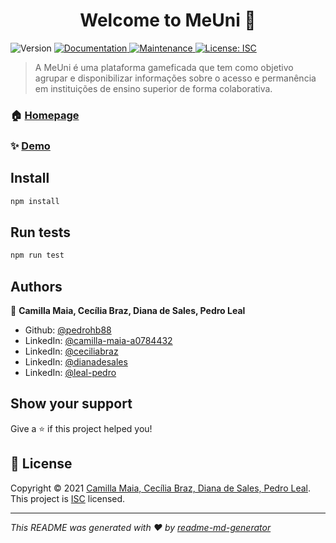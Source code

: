 <h1 align="center">Welcome to MeUni 👋</h1>
<p>
  <img alt="Version" src="https://img.shields.io/badge/version-1.0.0-blue.svg?cacheSeconds=2592000" />
  <a href="https://github.com/pedrohb88/meuni#readme" target="_blank">
    <img alt="Documentation" src="https://img.shields.io/badge/documentation-yes-brightgreen.svg" />
  </a>
  <a href="https://github.com/pedrohb88/meuni/graphs/commit-activity" target="_blank">
    <img alt="Maintenance" src="https://img.shields.io/badge/Maintained%3F-yes-green.svg" />
  </a>
  <a href="https://github.com/pedrohb88/meuni/blob/master/LICENSE" target="_blank">
    <img alt="License: ISC" src="https://img.shields.io/github/license/pedrohb88/MeUni" />
  </a>
</p>

> A MeUni é uma plataforma gameficada que tem como objetivo agrupar e disponibilizar informações sobre o acesso e permanência em instituições de ensino superior de forma colaborativa. 

### 🏠 [Homepage](https://github.com/pedrohb88/meuni#readme)

### ✨ [Demo](https://herokuapp.com/placeholder)

## Install

```sh
npm install
```

## Run tests

```sh
npm run test
```

## Authors

👤 **Camilla Maia, Cecília Braz, Diana de Sales, Pedro Leal**

* Github: [@pedrohb88](https://github.com/pedrohb88)
* LinkedIn: [@camilla-maia-a0784432](https://linkedin.com/in/camilla-maia-a0784432)
* LinkedIn: [@ceciliabraz](https://linkedin.com/in/ceciliabraz)
* LinkedIn: [@dianadesales](https://linkedin.com/in/dianadesales)
* LinkedIn: [@leal-pedro](https://linkedin.com/in/leal-pedro)

## Show your support

Give a ⭐️ if this project helped you!

## 📝 License

Copyright © 2021 [Camilla Maia, Cecília Braz, Diana de Sales, Pedro Leal](https://github.com/pedrohb88).<br />
This project is [ISC](https://github.com/pedrohb88/meuni/blob/master/LICENSE) licensed.

***
_This README was generated with ❤️ by [readme-md-generator](https://github.com/kefranabg/readme-md-generator)_